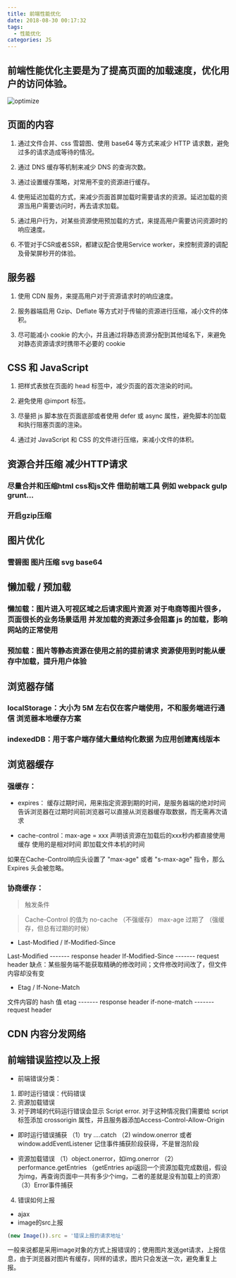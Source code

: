 ```yaml
---
title: 前端性能优化
date: 2018-08-30 00:17:32
tags:
  - 性能优化
categories: JS
---
```


前端性能优化主要是为了提高页面的加载速度，优化用户的访问体验。
---
<!--more-->

![optimize](http://cdn.mydearest.cn/blog/images/optimize.png)

## 页面的内容
1. 通过文件合并、css 雪碧图、使用 base64 等方式来减少 HTTP 请求数，避免过多的请求造成等待的情况。

2. 通过 DNS 缓存等机制来减少 DNS 的查询次数。

3. 通过设置缓存策略，对常用不变的资源进行缓存。

4. 使用延迟加载的方式，来减少页面首屏加载时需要请求的资源。延迟加载的资源当用户需要访问时，再去请求加载。

5. 通过用户行为，对某些资源使用预加载的方式，来提高用户需要访问资源时的响应速度。

6. 不管对于CSR或者SSR，都建议配合使用Service worker，来控制资源的调配及骨架屏秒开的体验。

## 服务器
1. 使用 CDN 服务，来提高用户对于资源请求时的响应速度。

2. 服务器端启用 Gzip、Deflate 等方式对于传输的资源进行压缩，减小文件的体积。

3. 尽可能减小 cookie 的大小，并且通过将静态资源分配到其他域名下，来避免对静态资源请求时携带不必要的 cookie

## CSS 和 JavaScript
1. 把样式表放在页面的 head 标签中，减少页面的首次渲染的时间。

2. 避免使用 @import 标签。

3. 尽量把 js 脚本放在页面底部或者使用 defer 或 async 属性，避免脚本的加载和执行阻塞页面的渲染。

4. 通过对 JavaScript 和 CSS 的文件进行压缩，来减小文件的体积。

## 资源合并压缩 减少HTTP请求
### 尽量合并和压缩html css和js文件 借助前端工具 例如 webpack gulp grunt...
### 开启gzip压缩

## 图片优化
### 雪碧图 图片压缩 svg base64

## 懒加载 / 预加载
### 懒加载：图片进入可视区域之后请求图片资源 对于电商等图片很多，页面很长的业务场景适用 并发加载的资源过多会阻塞 js 的加载，影响网站的正常使用
### 预加载：图片等静态资源在使用之前的提前请求 资源使用到时能从缓存中加载，提升用户体验

## 浏览器存储
### localStorage：大小为 5M 左右仅在客户端使用，不和服务端进行通信 浏览器本地缓存方案
### indexedDB：用于客户端存储大量结构化数据 为应用创建离线版本

## 浏览器缓存
### 强缓存：

- expires：
缓存过期时间，用来指定资源到期的时间，是服务器端的绝对时间
告诉浏览器在过期时间前浏览器可以直接从浏览器缓存取数据，而无需再次请求

- cache-control：max-age = xxx
声明该资源在加载后的xxx秒内都直接使用缓存 使用的是相对时间 即加载文件本机的时间

如果在Cache-Control响应头设置了 "max-age" 或者 "s-max-age" 指令，那么 Expires 头会被忽略。


### 协商缓存：

> 触发条件

> Cache-Control 的值为 no-cache （不强缓存）
> max-age 过期了 （强缓存，但总有过期的时候）

- Last-Modified / If-Modified-Since

Last-Modified ------- response header
If-Modified-Since ------- request header
缺点：某些服务端不能获取精确的修改时间；文件修改时间改了，但文件内容却没有变

- Etag / If-None-Match

文件内容的 hash 值
etag ------- response header
if-none-match ------- request header

## CDN 内容分发网络

## 前端错误监控以及上报
- 前端错误分类：

1. 即时运行错误：代码错误
2. 资源加载错误
3. 对于跨域的代码运行错误会显示 Script error. 对于这种情况我们需要给 script 标签添加 crossorigin 属性，并且服务器添加Access-Control-Allow-Origin

- 即时运行错误捕获
（1）try ....catch
（2) window.onerror 或者 window.addEventListener 记住事件捕获阶段获得，不是冒泡阶段


- 资源加载错误
（1）object.onerror，如img.onerror
（2）performance.getEntries （getEntries api返回一个资源加载完成数组，假设为img，再查询页面中一共有多少个img，二者的差就是没有加载上的资源）
（3）Error事件捕获

4. 错误如何上报
- ajax
- image的src上报
```js
(new Image()).src = '错误上报的请求地址'
```

一般来说都是采用image对象的方式上报错误的；使用图片发送get请求，上报信息，由于浏览器对图片有缓存，同样的请求，图片只会发送一次，避免重复上
报。
